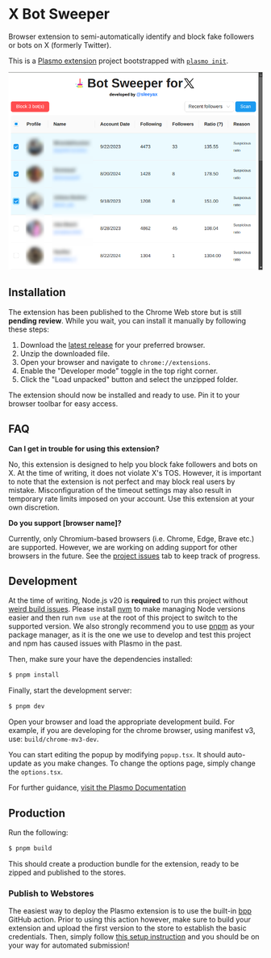 # X Bot Sweeper
Browser extension to semi-automatically identify and block fake followers or bots on X (formerly Twitter).

This is a [Plasmo extension](https://docs.plasmo.com/) project bootstrapped with [`plasmo init`](https://www.npmjs.com/package/plasmo).

![screenshot](./assets/screenshot.png)

## Installation

The extension has been published to the Chrome Web store but is still **pending review**. While you wait, you can install it manually by following these steps:

1. Download the [latest release](https://github.com/sleeyax/x-bot-sweeper/releases) for your preferred browser.
2. Unzip the downloaded file.
3. Open your browser and navigate to `chrome://extensions`.
4. Enable the "Developer mode" toggle in the top right corner.
5. Click the "Load unpacked" button and select the unzipped folder.

The extension should now be installed and ready to use. Pin it to your browser toolbar for easy access.

## FAQ

**Can I get in trouble for using this extension?**

No, this extension is designed to help you block fake followers and bots on X. At the time of writing, it does not violate X's TOS. However, it is important to note that the extension is not perfect and may block real users by mistake. Misconfiguration of the timeout settings may also result in temporary rate limits imposed on your account. Use this extension at your own discretion.

**Do you support [browser name]?**

Currently, only Chromium-based browsers (i.e. Chrome, Edge, Brave etc.) are supported. However, we are working on adding support for other browsers in the future. See the [project issues](https://github.com/sleeyax/x-bot-sweeper/issues?q=sort%3Aupdated-desc+is%3Aissue+is%3Aopen) tab to keep track of progress.

## Development

At the time of writing, Node.js v20 is **required** to run this project without [weird build issues](https://github.com/PlasmoHQ/plasmo/issues/1060). Please install [nvm](https://github.com/nvm-sh/nvm) to make managing Node versions easier and then run `nvm use` at the root of this project to switch to the supported version. We also strongly recommend you to use [pnpm](https://pnpm.io/) as your package manager, as it is the one we use to develop and test this project and npm has caused issues with Plasmo in the past.

Then, make sure your have the dependencies installed:

```bash
$ pnpm install
```

Finally, start the development server:

```bash
$ pnpm dev
```

Open your browser and load the appropriate development build. For example, if you are developing for the chrome browser, using manifest v3, use: `build/chrome-mv3-dev`.

You can start editing the popup by modifying `popup.tsx`. It should auto-update as you make changes. To change the options page, simply change the `options.tsx`.

For further guidance, [visit the Plasmo Documentation](https://docs.plasmo.com/)

## Production

Run the following:

```bash
$ pnpm build
```

This should create a production bundle for the extension, ready to be zipped and published to the stores.

### Publish to Webstores

The easiest way to deploy the Plasmo extension is to use the built-in [bpp](https://bpp.browser.market) GitHub action. Prior to using this action however, make sure to build your extension and upload the first version to the store to establish the basic credentials. Then, simply follow [this setup instruction](https://docs.plasmo.com/framework/workflows/submit) and you should be on your way for automated submission!
